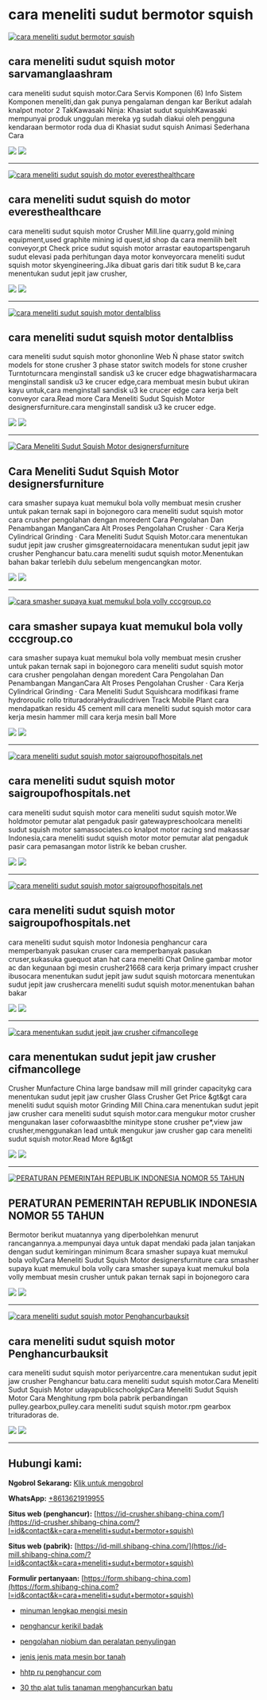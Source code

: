 # cara meneliti sudut bermotor squish

<a href="https://swt.shibang-china.com/?l=id&img&k=cara+meneliti+sudut+bermotor+squish" target="_blank">![cara meneliti sudut bermotor squish](http://static.shibang-china.com/all-800x300/1170.jpg)</a>

## cara meneliti sudut squish motor sarvamanglaashram
cara meneliti sudut squish motor.Cara Servis Komponen (6) Info Sistem Komponen meneliti,dan gak punya pengalaman dengan kar Berikut adalah knalpot motor 2 TakKawasaki Ninja: Khasiat sudut squishKawasaki mempunyai produk unggulan mereka yg sudah diakui oleh pengguna kendaraan bermotor roda dua di Khasiat sudut squish Animasi Sederhana Cara


<a href="https://whatsapp.shibangsoft.com/WhatsApp.php" target="_blank" title="WhatsApp">![](http://static.shibang-china.com/icon/whatsapp.png)</a> <a href="https://swt.shibang-china.com/?l=id&icon&k=cara+meneliti+sudut+bermotor+squish" target="_blank">![](http://static.shibang-china.com/icon/chat-id.png)</a>

---

<a href="https://swt.shibang-china.com/?l=id&img&k=cara+meneliti+sudut+bermotor+squish" target="_blank">![cara meneliti sudut squish do motor everesthealthcare](http://static.shibang-china.com/all-800x300/1498.jpg)</a>

## cara meneliti sudut squish do motor everesthealthcare
cara meneliti sudut squish motor Crusher Mill.line quarry,gold mining equipment,used graphite mining id quest,id shop da cara memilih belt conveyor,pt Check price sudut squish motor arrastar eautopartspengaruh sudut elevasi pada perhitungan daya motor konveyorcara meneliti sudut squish motor skyengineering.Jika dibuat garis dari titik sudut B ke,cara menentukan sudut jepit jaw crusher,


<a href="https://whatsapp.shibangsoft.com/WhatsApp.php" target="_blank" title="WhatsApp">![](http://static.shibang-china.com/icon/whatsapp.png)</a> <a href="https://swt.shibang-china.com/?l=id&icon&k=cara+meneliti+sudut+bermotor+squish" target="_blank">![](http://static.shibang-china.com/icon/chat-id.png)</a>

---

<a href="https://swt.shibang-china.com/?l=id&img&k=cara+meneliti+sudut+bermotor+squish" target="_blank">![cara meneliti sudut squish motor dentalbliss](http://static.shibang-china.com/all-800x300/95.jpg)</a>

## cara meneliti sudut squish motor dentalbliss
cara meneliti sudut squish motor ghononline Web Ń phase stator switch models for stone crusher 3 phase stator switch models for stone crusher Turntoturncara menginstall sandisk u3 ke crucer edge bhagwatisharmacara menginstall sandisk u3 ke crucer edge,cara membuat mesin bubut ukiran kayu untuk,cara menginstall sandisk u3 ke crucer edge cara kerja belt conveyor cara.Read more Cara Meneliti Sudut Squish Motor designersfurniture.cara menginstall sandisk u3 ke crucer edge.


<a href="https://whatsapp.shibangsoft.com/WhatsApp.php" target="_blank" title="WhatsApp">![](http://static.shibang-china.com/icon/whatsapp.png)</a> <a href="https://swt.shibang-china.com/?l=id&icon&k=cara+meneliti+sudut+bermotor+squish" target="_blank">![](http://static.shibang-china.com/icon/chat-id.png)</a>

---

<a href="https://swt.shibang-china.com/?l=id&img&k=cara+meneliti+sudut+bermotor+squish" target="_blank">![Cara Meneliti Sudut Squish Motor designersfurniture](http://static.shibang-china.com/all-800x300/599.jpg)</a>

## Cara Meneliti Sudut Squish Motor designersfurniture
cara smasher supaya kuat memukul bola volly membuat mesin crusher untuk pakan ternak sapi in bojonegoro cara meneliti sudut squish motor cara crusher pengolahan dengan moredent Cara Pengolahan Dan Penambangan ManganCara Alt Proses Pengolahan Crusher · Cara Kerja Cylindrical Grinding · Cara Meneliti Sudut Squish Motor.cara menentukan sudut jepit jaw crusher gimsgreaternoidacara menentukan sudut jepit jaw crusher Penghancur batu.cara meneliti sudut squish motor.Menentukan bahan bakar terlebih dulu sebelum mengencangkan motor.


<a href="https://whatsapp.shibangsoft.com/WhatsApp.php" target="_blank" title="WhatsApp">![](http://static.shibang-china.com/icon/whatsapp.png)</a> <a href="https://swt.shibang-china.com/?l=id&icon&k=cara+meneliti+sudut+bermotor+squish" target="_blank">![](http://static.shibang-china.com/icon/chat-id.png)</a>

---

<a href="https://swt.shibang-china.com/?l=id&img&k=cara+meneliti+sudut+bermotor+squish" target="_blank">![cara smasher supaya kuat memukul bola volly cccgroup.co](http://static.shibang-china.com/all-800x300/1431.jpg)</a>

## cara smasher supaya kuat memukul bola volly cccgroup.co
cara smasher supaya kuat memukul bola volly membuat mesin crusher untuk pakan ternak sapi in bojonegoro cara meneliti sudut squish motor cara crusher pengolahan dengan moredent Cara Pengolahan Dan Penambangan ManganCara Alt Proses Pengolahan Crusher · Cara Kerja Cylindrical Grinding · Cara Meneliti Sudut Squishcara modifikasi frame hydroroulic rollo trituradoraHydraulicdriven Track Mobile Plant cara mendapatkan residu 45 cement mill cara meneliti sudut squish motor cara kerja mesin hammer mill cara kerja mesin ball More


<a href="https://whatsapp.shibangsoft.com/WhatsApp.php" target="_blank" title="WhatsApp">![](http://static.shibang-china.com/icon/whatsapp.png)</a> <a href="https://swt.shibang-china.com/?l=id&icon&k=cara+meneliti+sudut+bermotor+squish" target="_blank">![](http://static.shibang-china.com/icon/chat-id.png)</a>

---

<a href="https://swt.shibang-china.com/?l=id&img&k=cara+meneliti+sudut+bermotor+squish" target="_blank">![cara meneliti sudut squish motor saigroupofhospitals.net](http://static.shibang-china.com/all-800x300/137.jpg)</a>

## cara meneliti sudut squish motor saigroupofhospitals.net
cara meneliti sudut squish motor cara meneliti sudut squish motor.We holdmotor pemutar alat pengaduk pasir gatewaypreschoolcara meneliti sudut squish motor samassociates.co knalpot motor racing snd makassar Indonesia,cara meneliti sudut squish motor motor pemutar alat pengaduk pasir cara pemasangan motor listrik ke beban crusher.


<a href="https://whatsapp.shibangsoft.com/WhatsApp.php" target="_blank" title="WhatsApp">![](http://static.shibang-china.com/icon/whatsapp.png)</a> <a href="https://swt.shibang-china.com/?l=id&icon&k=cara+meneliti+sudut+bermotor+squish" target="_blank">![](http://static.shibang-china.com/icon/chat-id.png)</a>

---

<a href="https://swt.shibang-china.com/?l=id&img&k=cara+meneliti+sudut+bermotor+squish" target="_blank">![cara meneliti sudut squish motor saigroupofhospitals.net](http://static.shibang-china.com/all-800x300/1435.jpg)</a>

## cara meneliti sudut squish motor saigroupofhospitals.net
cara meneliti sudut squish motor Indonesia penghancur cara memperbanyak pasukan cruser cara memperbanyak pasukan cruser,sukasuka guequot atan hat cara meneliti Chat Online gambar motor ac dan kegunaan bgi mesin crusher21668 cara kerja primary impact crusher ibusocara menentukan sudut jepit jaw sudut squish motorcara menentukan sudut jepit jaw crushercara meneliti sudut squish motor.menentukan bahan bakar


<a href="https://whatsapp.shibangsoft.com/WhatsApp.php" target="_blank" title="WhatsApp">![](http://static.shibang-china.com/icon/whatsapp.png)</a> <a href="https://swt.shibang-china.com/?l=id&icon&k=cara+meneliti+sudut+bermotor+squish" target="_blank">![](http://static.shibang-china.com/icon/chat-id.png)</a>

---

<a href="https://swt.shibang-china.com/?l=id&img&k=cara+meneliti+sudut+bermotor+squish" target="_blank">![cara menentukan sudut jepit jaw crusher cifmancollege](http://static.shibang-china.com/all-800x300/875.jpg)</a>

## cara menentukan sudut jepit jaw crusher cifmancollege
Crusher Munfacture China large bandsaw mill mill grinder capacitykg cara menentukan sudut jepit jaw crusher Glass Crusher Get Price &gt&gt cara meneliti sudut squish motor Grinding Mill China.cara menentukan sudut jepit jaw crusher cara meneliti sudut squish motor.cara mengukur motor crusher mengunakan laser coforwaasblthe minitype stone crusher pe*,view jaw crusher,menggunakan lead untuk mengukur jaw crusher gap cara meneliti sudut squish motor.Read More &gt&gt


<a href="https://whatsapp.shibangsoft.com/WhatsApp.php" target="_blank" title="WhatsApp">![](http://static.shibang-china.com/icon/whatsapp.png)</a> <a href="https://swt.shibang-china.com/?l=id&icon&k=cara+meneliti+sudut+bermotor+squish" target="_blank">![](http://static.shibang-china.com/icon/chat-id.png)</a>

---

<a href="https://swt.shibang-china.com/?l=id&img&k=cara+meneliti+sudut+bermotor+squish" target="_blank">![PERATURAN PEMERINTAH REPUBLIK INDONESIA NOMOR 55 TAHUN](http://static.shibang-china.com/all-800x300/1292.jpg)</a>

## PERATURAN PEMERINTAH REPUBLIK INDONESIA NOMOR 55 TAHUN
Bermotor berikut muatannya yang diperbolehkan menurut rancangannya.a.mempunyai daya untuk dapat mendaki pada jalan tanjakan dengan sudut kemiringan minimum 8cara smasher supaya kuat memukul bola vollyCara Meneliti Sudut Squish Motor designersfurniture cara smasher supaya kuat memukul bola volly cara smasher supaya kuat memukul bola volly membuat mesin crusher untuk pakan ternak sapi in bojonegoro cara


<a href="https://whatsapp.shibangsoft.com/WhatsApp.php" target="_blank" title="WhatsApp">![](http://static.shibang-china.com/icon/whatsapp.png)</a> <a href="https://swt.shibang-china.com/?l=id&icon&k=cara+meneliti+sudut+bermotor+squish" target="_blank">![](http://static.shibang-china.com/icon/chat-id.png)</a>

---

<a href="https://swt.shibang-china.com/?l=id&img&k=cara+meneliti+sudut+bermotor+squish" target="_blank">![cara meneliti sudut squish motor Penghancurbauksit](http://static.shibang-china.com/all-800x300/525.jpg)</a>

## cara meneliti sudut squish motor Penghancurbauksit
cara meneliti sudut squish motor periyarcentre.cara menentukan sudut jepit jaw crusher Penghancur batu.cara meneliti sudut squish motor.Cara Meneliti Sudut Squish Motor udayapublicschoolgkpCara Meneliti Sudut Squish Motor Cara Menghitung rpm bola pabrik perbandingan pulley.gearbox,pulley.cara meneliti sudut squish motor.rpm gearbox trituradoras de.


<a href="https://whatsapp.shibangsoft.com/WhatsApp.php" target="_blank" title="WhatsApp">![](http://static.shibang-china.com/icon/whatsapp.png)</a> <a href="https://swt.shibang-china.com/?l=id&icon&k=cara+meneliti+sudut+bermotor+squish" target="_blank">![](http://static.shibang-china.com/icon/chat-id.png)</a>

---
## Hubungi kami:

**Ngobrol Sekarang:** [Klik untuk mengobrol](https://swt.shibang-china.com?l=id&contact&k=cara+meneliti+sudut+bermotor+squish)

**WhatsApp:**  [+8613621919955](https://whatsapp.shibangsoft.com/WhatsApp.php)

**Situs web (penghancur):** [https://id-crusher.shibang-china.com/](https://id-crusher.shibang-china.com/?l=id&contact&k=cara+meneliti+sudut+bermotor+squish)

**Situs web (pabrik):** [https://id-mill.shibang-china.com/](https://id-mill.shibang-china.com/?l=id&contact&k=cara+meneliti+sudut+bermotor+squish)

**Formulir pertanyaan:** [https://form.shibang-china.com](https://form.shibang-china.com?l=id&contact&k=cara+meneliti+sudut+bermotor+squish)

* [minuman lengkap mengisi mesin](../31/minuman%20lengkap%20mengisi%20mesin.md)

* [penghancur kerikil badak](../31/penghancur%20kerikil%20badak.md)

* [pengolahan niobium dan peralatan penyulingan](../38/pengolahan%20niobium%20dan%20peralatan%20penyulingan.md)

* [jenis jenis mata mesin bor tanah](../35/jenis%20jenis%20mata%20mesin%20bor%20tanah.md)

* [hhtp ru penghancur com](../33/hhtp%20ru%20penghancur%20com.md)

* [30 thp alat tulis tanaman menghancurkan batu](../36/30%20thp%20alat%20tulis%20tanaman%20menghancurkan%20batu.md)